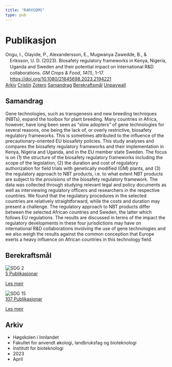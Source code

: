 ```yaml
---
title: "R4RXSQMS"
type: pub
---
```

<h1>Publikasjon</h1>
<article id="csl-bib-container-R4RXSQMS" class="csl-bib-container">
  <div class="csl-bib-body" style="line-height: 1.35; padding-left: 1em; text-indent:-1em;">
  <div class="csl-entry">Ongu, I., Olayide, P., Alexandersson, E., Mugwanya Zawedde, B., &amp; Eriksson, U. D. (2023). Biosafety regulatory frameworks in Kenya, Nigeria, Uganda and Sweden and their potential impact on international R&amp;D collaborations. <i>GM Crops &amp; Food</i>, <i>14</i>(1), 1&#x2013;17. <a href="https://doi.org/10.1080/21645698.2023.2194221">https://doi.org/10.1080/21645698.2023.2194221</a></div>
</div>
  <div class="csl-bib-buttons">
    <a href="#taxonomy-article-R4RXSQMS" class="csl-bib-button">Arkiv</a>
    <a href="https://app.cristin.no/results/show.jsf?id=2140521" alt="Cristin URL" class="csl-bib-button">Cristin</a>
    <a href="http://zotero.org/groups/5402882/items/R4RXSQMS" alt="Zotero URL" class="csl-bib-button">Zotero</a>
    <a href="#abstract-article-R4RXSQMS" class="csl-bib-button">Samandrag</a>
    <a href="#sdg-article-R4RXSQMS" class="csl-bib-button">Berekraftsmål</a>
    <a href="https://doi.org/10.1080/21645698.2023.2194221" class="csl-bib-button">Unpaywall</a>
  </div>
  <div id="csl-bib-meta-container-R4RXSQMS"></div>
</article>
<div id="csl-bib-meta-R4RXSQMS" class="csl-bib-meta">
  <article id="abstract-article-R4RXSQMS" class="abstract-article">
    <h1>Samandrag</h1>
    Gene technologies, such as transgenesis and new breeding techniques (NBTs), expand the toolbox for plant breeding. Many countries in Africa, however, have long been seen as “slow adopters” of gene technologies for several reasons, one being the lack of, or overly restrictive, biosafety regulatory frameworks. This is sometimes attributed to the influence of the precautionary-oriented EU biosafety policies. This study analyses and compares the biosafety regulatory frameworks and their implementation in Kenya, Nigeria and Uganda, and in the EU member state Sweden. The focus is on (1) the structure of the biosafety regulatory frameworks including the scope of the legislation, (2) the duration and cost of regulatory authorization for field trials with genetically modified (GM) plants, and (3) the regulatory approach to NBT products, i.e. to what extent NBT products are subject to the provisions of the biosafety regulatory framework. The data was collected through studying relevant legal and policy documents as well as interviewing regulatory officers and researchers in the respective countries. We found that the regulatory procedures in the selected countries are relatively straightforward, while the costs and duration may present a challenge. The regulatory approach to NBT products differ between the selected African countries and Sweden, the latter which follows EU regulations. The results are discussed in terms of the impact the regulatory developments in these four jurisdictions may have on international R&amp;D collaborations involving the use of gene technologies and we also weigh the results against the common conception that Europe exerts a heavy influence on African countries in this technology field.
  </article>
  <article id="sdg-article-R4RXSQMS" class="sdg-article">
    <h1>Berekraftsmål</h1>
    <div class="sdg-container"><div id="sdg2" class="sdg"> <img src="{{< params subfolder >}}images/sdg/sdg02_no.png" class="image" alt="SDG 2"> <div class="sdg-overlay"> <a href="{{< params subfolder >}}no/archive/?sdg=2#archive" class="sdg-publication-count"><span>5</span> Publikasjonar</a> <p><a href="NA" class="sdg-read-more">Les meir</a></p> </div> </div> <div id="sdg15" class="sdg"> <img src="{{< params subfolder >}}images/sdg/sdg15_no.png" class="image" alt="SDG 15"> <div class="sdg-overlay"> <a href="{{< params subfolder >}}no/archive/?sdg=15#archive" class="sdg-publication-count"><span>107</span> Publikasjonar</a> <p><a href="NA" class="sdg-read-more">Les meir</a></p> </div> </div></div>
  </article>
  <article id="taxonomy-article-R4RXSQMS" class="taxonomy-article">
    <h1>Arkiv</h1>
    <ul>
      <li>Høgskolen i Innlandet</li>
      <li>Fakultet for anvendt økologi, landbruksfag og bioteknologi</li>
      <li>Institutt for bioteknologi</li>
      <li>2023</li>
      <li>April</li>
    </ul>
  </article>
</div>
